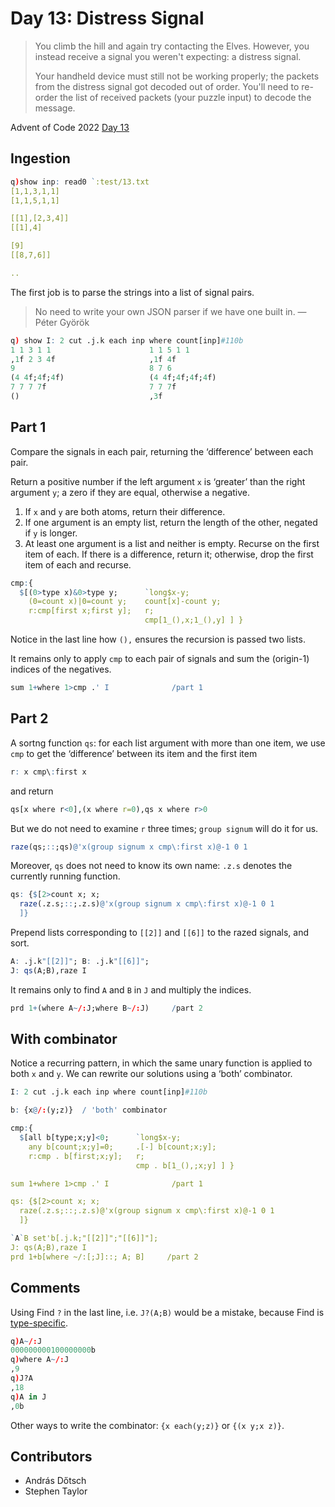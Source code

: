 # Day 13: Distress Signal

> You climb the hill and again try contacting the Elves. However, you instead receive a signal you weren't expecting: a distress signal.
>
> Your handheld device must still not be working properly; the packets from the distress signal got decoded out of order. You'll need to re-order the list of received packets (your puzzle input) to decode the message.

Advent of Code 2022 [Day 13](https://adventofcode.com/2022/day/13)


## Ingestion

```q
q)show inp: read0 `:test/13.txt
[1,1,3,1,1]
[1,1,5,1,1]

[[1],[2,3,4]]
[[1],4]

[9]
[[8,7,6]]

..
```

The first job is to parse the strings into a list of signal pairs.

> No need to write your own JSON parser if we have one built in. — Péter Györök

```q
q) show I: 2 cut .j.k each inp where count[inp]#110b
1 1 3 1 1                      1 1 5 1 1
,1f 2 3 4f                     ,1f 4f
9                              8 7 6
(4 4f;4f;4f)                   (4 4f;4f;4f;4f)
7 7 7 7f                       7 7 7f
()                             ,3f
```


## Part 1

Compare the signals in each pair, returning the ‘difference’ between each pair.

Return a positive number if the left argument `x` is ‘greater’ than the right argument `y`; a zero if they are equal, otherwise a negative. 

1.  If `x` and `y` are both atoms, return their difference.
2.  If one argument is an empty list, return the length of the other, negated if `y` is longer.
3.  At least one argument is a list and neither is empty. Recurse on the first item of each. If there is a difference, return it; otherwise, drop the first item of each and recurse.

```q
cmp:{
  $[(0>type x)&0>type y;      `long$x-y;
    (0=count x)|0=count y;    count[x]-count y;
    r:cmp[first x;first y];   r;
                              cmp[1_(),x;1_(),y] ] }
```

Notice in the last line how `(),` ensures the recursion is passed two lists.

It remains only to apply `cmp` to each pair of signals and sum the (origin-1) indices of the negatives.


```q
sum 1+where 1>cmp .' I              /part 1
```

## Part 2

A sortng function `qs`: for each list argument with more than one item, we use `cmp` to get the ‘difference’ between its item and the first item

```q
r: x cmp\:first x
```

and return 

```q
qs[x where r<0],(x where r=0),qs x where r>0
```

But we do not need to examine `r` three times; `group signum` will do it for us.

```q
raze(qs;::;qs)@'x(group signum x cmp\:first x)@-1 0 1
```

Moreover, `qs` does not need to know its own name: `.z.s` denotes the currently running function.

```q
qs: {$[2>count x; x;    
  raze(.z.s;::;.z.s)@'x(group signum x cmp\:first x)@-1 0 1
  ]}
```

Prepend lists corresponding to `[[2]]` and `[[6]]` to the razed signals, and sort.

```q
A: .j.k"[[2]]"; B: .j.k"[[6]]"; 
J: qs(A;B),raze I
```

It remains only to find `A` and `B` in `J` and multiply the indices.

```q
prd 1+(where A~/:J;where B~/:J)     /part 2
```

## With combinator

Notice a recurring pattern, in which the same unary function is applied to both `x` and `y`. We can rewrite our solutions using a ‘both’ combinator.

```q
I: 2 cut .j.k each inp where count[inp]#110b

b: {x@/:(y;z)}  / 'both' combinator

cmp:{
  $[all b[type;x;y]<0;      `long$x-y;
    any b[count;x;y]=0;     .[-] b[count;x;y];
    r:cmp . b[first;x;y];   r;
                            cmp . b[1_(),;x;y] ] }

sum 1+where 1>cmp .' I              /part 1

qs: {$[2>count x; x;    
  raze(.z.s;::;.z.s)@'x(group signum x cmp\:first x)@-1 0 1
  ]}

`A`B set'b[.j.k;"[[2]]";"[[6]]"];
J: qs(A;B),raze I
prd 1+b[where ~/:[;J]::; A; B]     /part 2
```


## Comments

Using Find `?` in the last line, i.e. `J?(A;B)` would be a mistake, because Find is [type-specific](https://code.kx.com/q/ref/find/#type-specific).

```q
q)A~/:J
000000000100000000b
q)where A~/:J
,9
q)J?A
,18
q)A in J
,0b
```

Other ways to write the combinator: `{x each(y;z)}` or `{(x y;x z)}`.


## Contributors

* András Dőtsch
* Stephen Taylor


